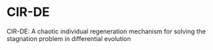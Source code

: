 # CIR-DE
 CIR-DE: A chaotic individual regeneration mechanism for solving the stagnation problem in differential evolution
